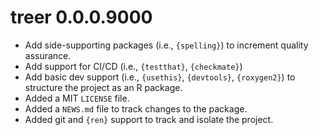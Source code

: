 # treer 0.0.0.9000

* Add side-supporting packages (i.e., `{spelling}`) to increment quality assurance.
* Add support for CI/CD (i.e., `{testthat}`, `{checkmate}`)
* Add basic dev support (i.e., `{usethis}`, `{devtools}`, `{roxygen2}`) to structure the project as an R package.
* Added a MIT `LICENSE` file.
* Added a `NEWS.md` file to track changes to the package.
* Added git and `{ren}` support to track and isolate the project.
